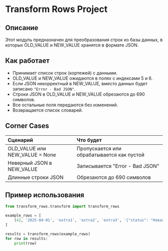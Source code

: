 # Transform Rows Project

## Описание

Этот модуль предназначен для преобразования строк из базы данных, в которых OLD_VALUE и NEW_VALUE хранятся в формате JSON.

## Как работает

- Принимает список строк (кортежей) с данными.
- OLD_VALUE и NEW_VALUE ожидаются в полях с индексами 5 и 6.
- Если JSON некорректный в NEW_VALUE, вместо данных будет записано `"Error - Bad JSON"`.
- Строки JSON в OLD_VALUE и NEW_VALUE обрезаются до 690 символов.
- Все остальные поля передаются без изменений.
- Возвращается список словарей.

## Corner Cases

| Сценарий | Что будет |
|:---|:---|
| OLD_VALUE или NEW_VALUE = None | Пропускается или обрабатывается как пустой |
| Неверный JSON в NEW_VALUE | Записывается "Error - Bad JSON" |
| Длинные строки JSON | Обрезаются до 690 символов |

## Пример использования

```python
from transform_rows.transform import transform_rows

example_rows = [
    (42, '2025-04-01', 'extra1', 'extra2', 'extra3', '{"status": "Новая"}', '{"status": "В работе"}')
]

results = transform_rows(example_rows)
for row in results:
    print(row)
```